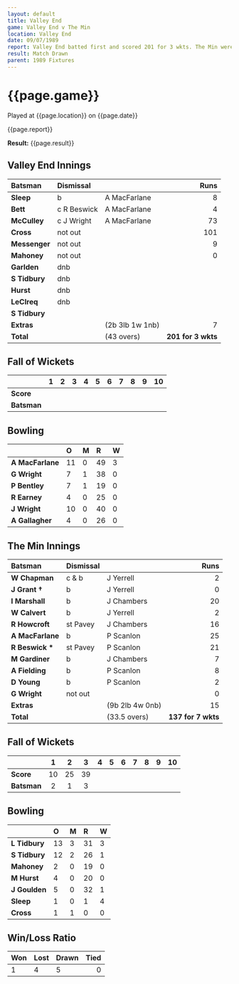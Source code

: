 ```yaml
---
layout: default
title: Valley End
game: Valley End v The Min
location: Valley End
date: 09/07/1989
report: Valley End batted first and scored 201 for 3 wkts. The Min were 137 for 7 wkts when time ran out
result: Match Drawn
parent: 1989 Fixtures
---
```


# {{page.game}}

Played at {{page.location}} on {{page.date}}

{{page.report}}

**Result:** {{page.result}}

## Valley End Innings

| Batsman | Dismissal |  | Runs |
|:---|:---|---|---:|
| **Sleep** | b | A MacFarlane | 8 | 
| **Bett** | c R Beswick | A MacFarlane | 4 | 
| **McCulley** | c J Wright | A MacFarlane | 73 | 
| **Cross** | not out |  | 101 | 
| **Messenger** | not out |  | 9 |
| **Mahoney** | not out |  | 0 | 
| **Garlden** | dnb |  |  | 
| **S Tidbury** | dnb |  |  |
| **Hurst** | dnb |  |  | 
| **LeClreq** | dnb |  |  | 
| **S Tidbury** |  |  |  |
| **Extras** | | (2b 3lb 1w 1nb) | 7 | 
| **Total** | | (43 overs) | **201 for 3 wkts** | 

## Fall of Wickets

| | 1 | 2 | 3 | 4 | 5 | 6 | 7 | 8 | 9 | 10 |
|---|:---:|:---:|:---:|:---:|:---:|:---:|:---:|:---:|:---:|:---:|
| **Score** |  |  |  |  |  |  |  |  |  |  |
| **Batsman** |  |  |  |  |  |  |  |  |  |  |

## Bowling

| | O | M | R | W |
|---|:---|:---|:---|:---|
| **A MacFarlane** | 11 | 0 | 49 | 3 | 
| **G Wright** | 7 | 1 | 38 | 0 | 
| **P Bentley** | 7 | 1 | 19 | 0 | 
| **R Earney** | 4 | 0 | 25 | 0 | 
| **J Wright** | 10 | 0 | 40 | 0 |
| **A Gallagher** | 4 | 0 | 26 | 0 |

## The Min Innings

| Batsman | Dismissal |  | Runs |
|:---|:---|---|---:|
| **W Chapman** | c & b | J Yerrell | 2 | 
| **J Grant &#8224;** | b | J Yerrell | 0 | 
| **I Marshall** | b | J Chambers | 20 | 
| **W Calvert** | b | J Yerrell | 2 | 
| **R Howcroft** | st Pavey  | J Chambers | 16 | 
| **A MacFarlane** | b | P Scanlon | 25 | 
| **R Beswick &#42;** | st Pavey | P Scanlon | 21 | 
| **M Gardiner** | b | J Chambers | 7 | 
| **A Fielding** | b | P Scanlon | 8 | 
| **D Young** | b | P Scanlon | 2 | 
| **G Wright** | not out |  | 0 | 
| **Extras** | | (9b 2lb 4w 0nb) | 15 | 
| **Total** | | (33.5 overs) | **137 for 7 wkts** | 

## Fall of Wickets

| | 1 | 2 | 3 | 4 | 5 | 6 | 7 | 8 | 9 | 10 |
|---|:---:|:---:|:---:|:---:|:---:|:---:|:---:|:---:|:---:|:---:|
| **Score** | 10 | 25 | 39|  |  |  |  |  |  |  | 
| **Batsman** | 2 | 1 | 3 |  |  |  |  |  |  |  | 

## Bowling

| | O | M | R | W |
|---|:---|:---|:---|:---|
| **L Tidbury** | 13 | 3 | 31 | 3 | 
| **S Tidbury** | 12 | 2 | 26 | 1 | 
| **Mahoney** | 2 | 0 | 19 | 0 | 
| **M Hurst** | 4 | 0 | 20 | 0 | 
| **J Goulden** | 5 | 0 | 32 | 1 | 
| **Sleep** | 1 | 0 | 1 | 4 | 
| **Cross** | 1 | 1 | 0 | 0 | 

## Win/Loss Ratio

| Won | Lost | Drawn | Tied |
|:---|:---|:---|---:|
| 1 | 4 | 5 | 0 |